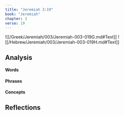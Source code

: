 ```yaml
---
title: "Jeremiah 3:19"
book: "Jeremiah"
chapter: 3
verse: 19
---
```

![[/Greek/Jeremiah/003/Jeremiah-003-019G.md#Text]]
![[/Hebrew/Jeremiah/003/Jeremiah-003-019H.md#Text]]

## Analysis

#### Words

#### Phrases

#### Concepts

## Reflections
